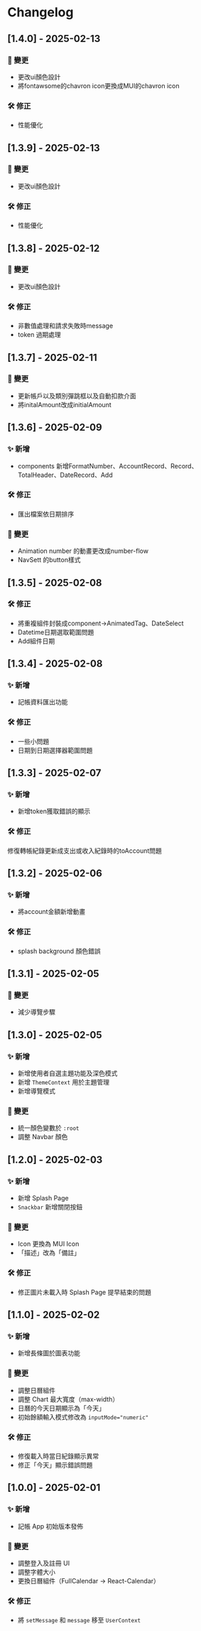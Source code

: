 # Changelog

## [1.4.0] - 2025-02-13
### 🔄 變更
- 更改ui顏色設計
- 將fontawsome的chavron icon更換成MUI的chavron icon
### 🛠️ 修正
- 性能優化

## [1.3.9] - 2025-02-13
### 🔄 變更
- 更改ui顏色設計
### 🛠️ 修正
- 性能優化

## [1.3.8] - 2025-02-12
### 🔄 變更
- 更改ui顏色設計
### 🛠️ 修正
- 非數值處理和請求失敗時message
- token 過期處理

## [1.3.7] - 2025-02-11
### 🔄 變更
- 更新帳戶以及類別彈跳框以及自動扣款介面
- 將initalAmount改成initialAmount


## [1.3.6] - 2025-02-09
### ✨ 新增
- components 新增FormatNumber、AccountRecord、Record、TotalHeader、DateRecord、Add
### 🛠️ 修正
- 匯出檔案依日期排序
### 🔄 變更
- Animation number 的動畫更改成number-flow
- NavSett 的button樣式
## [1.3.5] - 2025-02-08
### 🛠️ 修正
- 將重複組件封裝成component->AnimatedTag、DateSelect
- Datetime日期選取範圍問題
- Add組件日期

## [1.3.4] - 2025-02-08
### ✨ 新增
- 記帳資料匯出功能
### 🛠️ 修正
- 一些小問題
- 日期到日期選擇器範圍問題
## [1.3.3] - 2025-02-07
### ✨ 新增
- 新增token獲取錯誤的顯示
### 🛠️ 修正
修復轉帳紀錄更新成支出或收入紀錄時的toAccount問題

## [1.3.2] - 2025-02-06
### ✨ 新增
- 將account金額新增動畫
### 🛠️ 修正
- splash background 顏色錯誤

## [1.3.1] - 2025-02-05
### 🔄 變更
- 減少導覽步驟

## [1.3.0] - 2025-02-05
### ✨ 新增
- 新增使用者自選主題功能及深色模式
- 新增 `ThemeContext` 用於主題管理
- 新增導覽模式

### 🔄 變更
- 統一顏色變數於 `:root`
- 調整 Navbar 顏色

## [1.2.0] - 2025-02-03
### ✨ 新增
- 新增 Splash Page
- `Snackbar` 新增關閉按鈕

### 🔄 變更
- Icon 更換為 MUI Icon
- 「描述」改為「備註」

### 🛠️ 修正
- 修正圖片未載入時 Splash Page 提早結束的問題

## [1.1.0] - 2025-02-02
### ✨ 新增
- 新增長條圖於圖表功能

### 🔄 變更
- 調整日曆組件
- 調整 Chart 最大寬度（max-width）
- 日曆的今天日期顯示為「今天」
- 初始餘額輸入模式修改為 `inputMode="numeric"`

### 🛠️ 修正
- 修復載入時當日紀錄顯示異常
- 修正「今天」顯示錯誤問題

## [1.0.0] - 2025-02-01
### ✨ 新增
- 記帳 App 初始版本發佈

### 🔄 變更
- 調整登入及註冊 UI
- 調整字體大小
- 更換日曆組件（FullCalendar -> React-Calendar）

### 🛠️ 修正
- 將 `setMessage` 和 `message` 移至 `UserContext`
